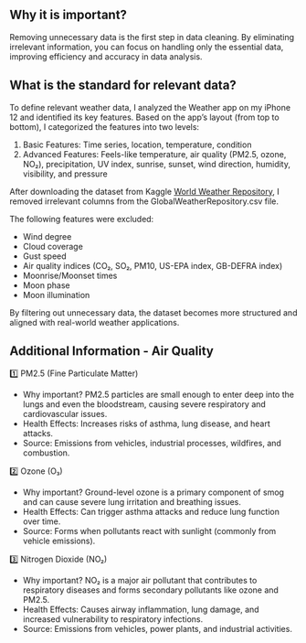 ## Why it is important?
Removing unnecessary data is the first step in data cleaning. By eliminating irrelevant information, you can focus on handling only the essential data, improving efficiency and accuracy in data analysis.

## What is the standard for relevant data?

To define relevant weather data, I analyzed the Weather app on my iPhone 12 and identified its key features. Based on the app’s layout (from top to bottom), I categorized the features into two levels:

1. Basic Features: Time series, location, temperature, condition
2. Advanced Features: Feels-like temperature, air quality (PM2.5, ozone, NO₂), precipitation, UV index, sunrise, sunset, wind direction, humidity, visibility, and pressure

After downloading the dataset from Kaggle [World Weather Repository](https://www.kaggle.com/datasets/nelgiriyewithana/global-weather-repository/code), I removed irrelevant columns from the GlobalWeatherRepository.csv file. 

The following features were excluded:

*	Wind degree
*	Cloud coverage
*	Gust speed
*	Air quality indices (CO₂, SO₂, PM10, US-EPA index, GB-DEFRA index)
*	Moonrise/Moonset times
* Moon phase
* Moon illumination

By filtering out unnecessary data, the dataset becomes more structured and aligned with real-world weather applications.


## Additional Information - Air Quality
1️⃣ PM2.5 (Fine Particulate Matter)

* Why important? PM2.5 particles are small enough to enter deep into the lungs and even the bloodstream, causing severe respiratory and cardiovascular issues.
* Health Effects: Increases risks of asthma, lung disease, and heart attacks.
* Source: Emissions from vehicles, industrial processes, wildfires, and combustion.

2️⃣ Ozone (O₃)

* Why important? Ground-level ozone is a primary component of smog and can cause severe lung irritation and breathing issues.
* Health Effects: Can trigger asthma attacks and reduce lung function over time.
* Source: Forms when pollutants react with sunlight (commonly from vehicle emissions).

3️⃣ Nitrogen Dioxide (NO₂)

* Why important? NO₂ is a major air pollutant that contributes to respiratory diseases and forms secondary pollutants like ozone and PM2.5.
* Health Effects: Causes airway inflammation, lung damage, and increased vulnerability to respiratory infections.
* Source: Emissions from vehicles, power plants, and industrial activities.

